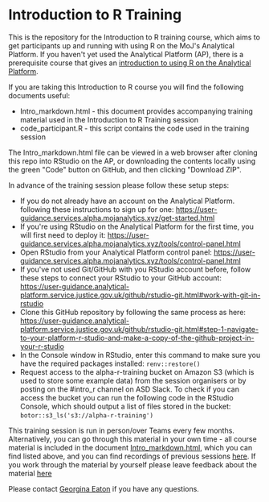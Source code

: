 # Introduction to R Training

This is the repository for the Introduction to R training course, which aims to get participants up and running with using R on the MoJ's Analytical Platform. If you haven't yet used the Analytical Platform (AP), there is a prerequisite course that gives an [introduction to using R on the Analytical Platform](https://github.com/moj-analytical-services/intro_using_r_on_ap).

If you are taking this Introduction to R course you will find the following documents useful:

* Intro_markdown.html - this document provides accompanying training material used in the Introduction to R Training session
* code_participant.R - this script contains the code used in the training session

The Intro_markdown.html file can be viewed in a web browser after cloning this repo into RStudio on the AP, or downloading the contents locally using the green "Code" button on GitHub, and then clicking "Download ZIP".

In advance of the training session please follow these setup steps:

 - If you do not already have an account on the Analytical Platform. following these instructions to sign up for one: https://user-guidance.services.alpha.mojanalytics.xyz/get-started.html
 - If you're using RStudio on the Analytical Platform for the first time, you will first need to deploy it: https://user-guidance.services.alpha.mojanalytics.xyz/tools/control-panel.html
 - Open RStudio from your Analytical Platform control panel: https://user-guidance.services.alpha.mojanalytics.xyz/tools/control-panel.html
 - If you've not used Git/GitHub with you RStudio account before, follow these steps to connect your RStudio to your GitHub account: https://user-guidance.analytical-platform.service.justice.gov.uk/github/rstudio-git.html#work-with-git-in-rstudio
 - Clone this GitHub repository by following the same process as here:
 https://user-guidance.analytical-platform.service.justice.gov.uk/github/rstudio-git.html#step-1-navigate-to-your-platform-r-studio-and-make-a-copy-of-the-github-project-in-your-r-studio
 - In the Console window in RStudio, enter this command to make sure you have the required packages installed: `renv::restore()`
 - Request access to the alpha-r-training bucket on Amazon S3 (which is used to store some example data) from the session organisers or by posting on the #intro_r channel on ASD Slack. To check if you can access the bucket you can run the following code in the RStudio Console, which should output a list of files stored in the bucket: `botor::s3_ls('s3://alpha-r-training')`

This training session is run in person/over Teams every few months. Alternatively, you can go through this material in your own time - all course material is included in the document [Intro_markdown.html](https://github.com/moj-analytical-services/IntroRTraining/blob/master/Intro_markdown.html), which you can find listed above, and you can find recordings of previous sessions [here](https://web.microsoftstream.com/channel/aa3cda5d-99d6-4e9d-ac5e-6548dd55f52a). If you work through the material by yourself please leave feedback about the material [here](https://airtable.com/shr9u2OJB2pW8Y0Af)  

Please contact [Georgina Eaton](Georgina.Eaton4@Justice.gov.uk) if you have any questions.
